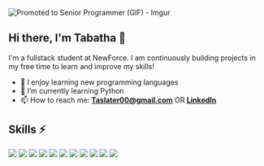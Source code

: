 ![Promoted to Senior Programmer (GIF) - Imgur](https://user-images.githubusercontent.com/106984127/188767721-15894feb-baac-4e21-9025-81696c9dd64c.gif)




## Hi there, I'm Tabatha 👋

I'm a fullstack student at NewForce. I am continuously building projects in my free time to learn and improve my skills!

- 🌱 I enjoy learning new programming languages
- 🔭 I’m currently learning Python
- 📫 How to reach me: [**Taslater00@gmail.com**](gmail.com) OR [**LinkedIn**](https://linkedin.com)


## Skills ⚡

![](https://img.shields.io/badge/HTML5-E34F26?style=for-the-badge&logo=html5&logoColor=white)
![](https://img.shields.io/badge/CSS3-1572B6?style=for-the-badge&logo=css3&logoColor=white)
![](https://img.shields.io/badge/Sass-CC6699?style=for-the-badge&logo=sass&logoColor=white)
![](https://img.shields.io/badge/JavaScript-F7DF1E?style=for-the-badge&logo=javascript&logoColor=black)
![](https://img.shields.io/badge/React-20232A?style=for-the-badge&logo=react&logoColor=61DAFB)
![](https://img.shields.io/badge/Styled%20Components-d06ebe?style=for-the-badge&logo=styled-components&logoColor=white)
![](https://img.shields.io/badge/SQL-1572B6?style=for-the-badge)
![](https://img.shields.io/badge/Node.js-43853D?style=for-the-badge&logo=node.js&logoColor=white)
![](https://img.shields.io/badge/C%20Sharp-E34F26?style=for-the-badge)
![](https://img.shields.io/badge/.NET%20Core-404D59?style=for-the-badge)
![](https://img.shields.io/badge/MS%20Azure-1572B6?style=for-the-badge)


<!--
**TabathaSlater/TabathaSlater** is a ✨ _special_ ✨ repository because its `README.md` (this file) appears on your GitHub profile.

Here are some ideas to get you started:

- 🔭 I’m currently working on ...
- 🌱 I’m currently learning ...
- 👯 I’m looking to collaborate on ...
- 🤔 I’m looking for help with ...
- 💬 Ask me about ...
- 📫 How to reach me: ...
- 😄 Pronouns: ...
- ⚡ Fun fact: ...
-->
